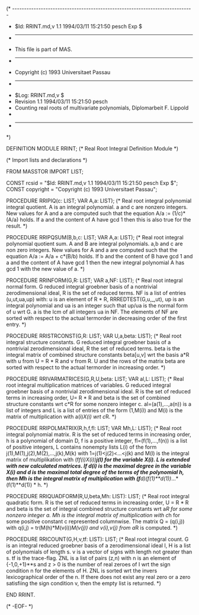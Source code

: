 (* ----------------------------------------------------------------------------
 * $Id: RRINT.md,v 1.1 1994/03/11 15:21:50 pesch Exp $
 * ----------------------------------------------------------------------------
 * This file is part of MAS.
 * ----------------------------------------------------------------------------
 * Copyright (c) 1993 Universitaet Passau
 * ----------------------------------------------------------------------------
 * $Log: RRINT.md,v $
 * Revision 1.1  1994/03/11  15:21:50  pesch
 * Counting real roots of multivariate polynomials, Diplomarbeit F. Lippold
 *
 * ----------------------------------------------------------------------------
 *)

DEFINITION MODULE RRINT;
(* Real Root Integral Definition Module *)

(* Import lists and declarations *)
	
FROM MASSTOR IMPORT LIST;

CONST rcsid = "$Id: RRINT.md,v 1.1 1994/03/11 15:21:50 pesch Exp $";
CONST copyright = "Copyright (c) 1993 Universitaet Passau";

PROCEDURE RRIPIQ(c: LIST; VAR A,a: LIST);
(* Real root integral polynomial integral quotient.
   A is an integral polynomial. a and c are nonzero integers. New values for 
   A and a are computed such that the equation A/a := (1/c)*(A/a) holds. If a 
   and the content of A have gcd 1 then this is also true for the result. *)

PROCEDURE RRIPQSUM(B,b,c: LIST; VAR A,a: LIST);
(* Real root integral polynomial quotient sum. 
   A and B are integral polynomials. a,b and c are non zero integers. 
   New values for A and a are computed such that the equation 
   A/a := A/a + c*(B/b) holds. If b and the content of B have gcd 1 
   and a and the content of A have gcd 1 then the new integral polynomial 
   A has gcd 1 with the new value of a. *)

PROCEDURE RRINFORM(G,R: LIST; VAR a,NF: LIST);
(* Real root integral normal form. 
   G reduced integral groebner basis of a nontrivial zerodimensional ideal, 
   R is the set of reduced terms. NF is a list of entries (u,ut,ua,up) with: 
   u is an element of R * R, RRREDTEST(G,u,_,ut), up is an integral polynomial
   and ua is an integer such that up/ua is the normal form of u wrt G. 
   a is the lcm of all integers ua in NF. The elements of NF are sorted with 
   respect to the actual termorder in decreasing order of the first entry. *)

PROCEDURE RRISTRCONST(G,R: LIST; VAR U,a,beta: LIST);
(* Real root integral structure constants. 
   G reduced integral groebner basis of a nontrivial zerodimensional ideal, 
   R the set of reduced terms. beta is the integral matrix of combined 
   structure constants beta[u,v] wrt the basis a*R with u from U = R * R and
   v from R. U and the rows of the matrix beta are sorted with respect to the
   actual termorder in increasing order. *)

PROCEDURE RRIVARMATRICES(G,R,U,beta: LIST; VAR al,L: LIST);
(* Real root integral multiplication matrices of variables.
   G reduced integral groebner basis  of a nontrivial zerodimensional ideal. 
   R is the set of reduced terms in increasing order, U= R * R and beta is the
   set of combined structure constants wrt c*R for some nonzero integer c.
   al=(a(1),...,a(n)) is a list of integers and L is a list of entries of the 
   form (1,M(i)) and M(i) is the matrix of multiplication with a(i)*X(i) wrt 
   c*R. *)

PROCEDURE RRIPOLMATRIX(R,h,f,fl: LIST; VAR Mh,L: LIST);
(* Real root integral polynomial matrix. 
   R is the set of reduced terms in increasing order, 
   h is a polynomial of domain D, f is a positive integer, fl=(f(1),...,f(n))
   is a list of positive integers, L contains nonempty lists L(i) of the form
   j(1),M(1),j(2),M(2),...,j(k),M(k) with 1=j(1)<j(2)<...<j(k) and M(l) is the
   integral matrix of multiplikation with (f*f(i)*X(i))**j(l) for the variable
   X(i). L is extended with new calculated matrices. 
   If d(i) is the maximal degree in the variable X(i) and d is the maximal 
   total degree of the terms of the polynomial h, then Mh is the integral 
   matrix of multiplication with (f**d)*(f(1)**d(1))*...*(f(1)**d(1)) * h. *)

PROCEDURE RRIQUADFORM(R,U,beta,Mh: LIST): LIST;
(* Real root integral quadratic form. 
   R is the set of reduced terms in increasing order, U = R * R and beta is 
   the set of integral combined structure constants wrt a*R for some nonzero
   integer a. Mh is the integral matrix of multiplication with c*h for some
   positive constant c represented columnwise. The matrix Q = (q(i,j)) with 
   q(i,j) = tr(M(h)*M(v(i))*M(v(j)) and v(i),v(j) from a*R is computed. *)

PROCEDURE RRICOUNT(G,H,v,tf: LIST): LIST;
(* Real root integral count. 
   G is an integral reduced groebner basis of a zerodimensional ideal I, 
   H is a list of polynomials of length s. v is a vector of signs with length 
   not greater than s. tf is the trace-flag.
   ZNL is a list of pairs (z,n) with n is an element of {-1,0,+1}**s and z > 0
   is the number of real zeroes of I wrt the sign condition n for the elements
   of H. ZNL is sorted wrt the invers lexicographical order of the n. If there
   does not exist any real zero or a zero satisfiing the sign condition v,
   then the empty list is returned. *)

END RRINT.

(* -EOF- *)